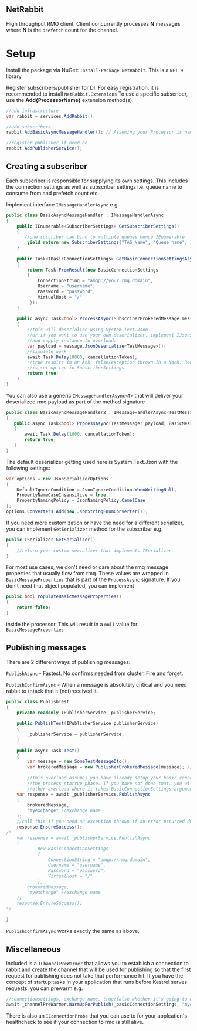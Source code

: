 
## NetRabbit
High throughput RMQ client. Client concurrently processes **N** messages where **N** is the `prefetch` count for the channel.


# Setup

Install the package via NuGet: `Install-Package NetRabbit`. This is a `NET 9` library

Register subscribers/publisher for DI.
For easy registration, it is recommended to install `NetRabbit.Extensions`
To use a specific subscriber, use the **Add{ProcessorName}** extension method(s).

```csharp
//add infrastructure 
var rabbit = services.AddRabbit();

//add subscribers
rabbit.AddBasicAsyncMessageHandler(); // Assuming your Processor is named BasicAsyncMessageHandler

//register publisher if need be
rabbit.AddPublisherService();
```


## Creating a subscriber

Each subscriber is responsible for supplying its own settings. This includes the connection settings as well as subscriber settings i.e. queue name to consume from and prefetch count etc.

Implement interface `IMessageHandlerAsync` e.g.

```csharp
public class BasicAsyncMessageHandler : IMessageHandlerAsync
{
    public IEnumerable<SubscriberSettings> GetSubscriberSettings()
    {
       //one suscriber can bind to multiple queues hence IEnumerable
        yield return new SubscriberSettings("TAG Name", "Queue name", 1000 /*prefetch*/);
    }
    
    public Task<IBasicConnectionSettings> GetBasicConnectionSettingsAsync(CancellationToken cancellationToken = default)
    {
	    return Task.FromResult(new BasicConnectionSettings
        {
	        ConnectionString = "amqp://your.rmq.domain",
	        Username = "username",
	        Password = "password",
	        VirtualHost = "/"
	     });
    }
 
    public async Task<bool> ProcessAsync(SubscriberBrokeredMessage message, CancellationToken cancellationToken = default)
    {
        //this will deserialize using System.Text.Json
        //or if you want to use your own deserializer, implement IJsonSerializer
        //and supply instance to overload.
        var payload = message.JsonDeserialize<TestMessage>();
        //simulate work   
        await Task.Delay(8000, cancellationToken);
        //true results in an Ack, false/exception thrown in a Nack. RequeueOnNack
        //is set up top in SubscriberSettings
        return true;
    }
}
```

You can also use a generic `IMessageHandlerAsync<T>` that will deliver your deserialized rmq payload as part of the method signature

```csharp
public class BasicAsyncMessageHandler2 : IMessageHandlerAsync<TestMessage>
{
   public async Task<bool> ProcessAsync(TestMessage? payload, BasicMessageProperties? messageProperties, CancellationToken cancellationToken)
   {
       await Task.Delay(1000, cancellationToken);
       return true;
   }
}
```

The default deserializer getting used here is System.Text.Json with the following settings:
```csharp
var options = new JsonSerializerOptions
{
    DefaultIgnoreCondition = JsonIgnoreCondition.WhenWritingNull,
    PropertyNameCaseInsensitive = true,
    PropertyNamingPolicy = JsonNamingPolicy.CamelCase
};
options.Converters.Add(new JsonStringEnumConverter());
```

If you need more customization or have the need for a different serializer, you can implement `GetSerializer` method for the subscriber e.g.

```csharp
public ISerializer GetSerializer()
{
    //return your custom serializer that implements ISerializer
}
```

For most use cases, we don't need or care about the rmq message properties that usually flow from rmq. These values are wrapped in `BasicMessageProperties` that is part of the `ProcessAsync` signature. If you don't need that object populated, you can implement 
```csharp
public bool PopulateBasicMessageProperties()
{
    return false;
}

```
inside the processor. This will result in a `null` value for `BasicMessageProperties`

## Publishing messages
There are 2 different ways of publishing messages:

`PublishAsync` - Fastest. No confirms needed from cluster. Fire and forget.

`PublishConfirmAsync` - When a message is absolutely critical and you need rabbit to (n)ack that it (not)received it.

```csharp
public class PublishTest
{
    private readonly IPublisherService _publisherService;
    
    public PublishTest(IPublisherService publisherService)
    {
        _publisherService = publisherService;
    }
	
    public async Task Test()
    {
        var message = new SomeTestMessageDto();
        var brokeredMessage = new PublisherBrokeredMessage(message); //WithHeaders allows you to specify exchange headers
        
        //This overload assumes you have already setup your basic connection settings during
        //the process startup phase. If you have not done that, you will get a NPE. Use the
        //other overload where it takes BasicConnectionSettings argument.
	var response = await _publisherService.PublishAsync
	(
	    brokeredMessage,
	    "myexchange" //exchange name
	);
	//call this if you need an exception thrown if an error occurred during publishing
	response.EnsureSuccess();
/*
	var response = await _publisherService.PublishAsync
	(
    	    new BasicConnectionSettings
            {
                ConnectionString = "amqp://rmq.domain",
                Username = "username",
                Password = "password",
                VirtualHost = "/"
            },
	    brokeredMessage,
	    "myexchange" //exchange name
	);
	response.EnsureSuccess();
*/
	
}

```
`PublishConfirmAsync` works exactly the same as above.


## Miscellaneous
Included is a `IChannelPreWarmer` that allows you to establish a connection to rabbit and create the channel that will be used for publishing so that the first request for publishing does not take that performance hit. If you have the concept of startup tasks in your application that runs before Kestrel serves requests, you can prewarm e.g.


```csharp
//connectionsettings, exchange name, true/false whether it's going to use publisher confirms or not
await _channelPreWarmer.WarmUpForPublish(_basicConnectionSettings, "myexchange", false);
```

There is also an `IConnectionProbe` that you can use to for your applcation's healthcheck to see if your connection to rmq is still alive.
